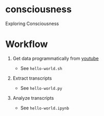 # consciousness

Exploring Consciousness

# Workflow

1. Get data programmatically from [youtube](https://developers.google.com/youtube/v3/getting-started)

   - See `hello-world.sh`

2. Extract transcripts

   - See `hello-world.py`

3. Analyze transcripts

   - See `hello-world.ipynb`
